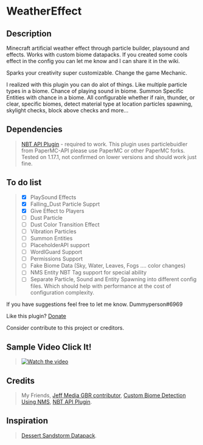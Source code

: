 # WeatherEffect

## Description

Minecraft artificial weather effect through particle builder, playsound and effects. Works with custom biome datapacks. If you created some cools effect in the config you can let me know and I can share it in the wiki.

Sparks your creativity super customizable. Change the game Mechanic.

I realized with this plugin you can do alot of things. Like multiple particle types in a biome. Chance of playing sound in biome. Summon Specific Entities with chance in a biome. All configurable whether if rain, thunder, or clear, specific biomes, detect material type at location particles spawning, skylight checks, block above checks and more...

## Dependencies

> [NBT API Plugin](https://www.spigotmc.org/resources/nbt-api.7939/) - required to work.
> This plugin uses particlebuidler from PaperMC-API please use PaperMC or other PaperMC forks.
> Tested on 1.17.1, not confirmed on lower versions and should work just fine.

## To do list

> * [x] PlaySound Effects
> * [x] Falling_Dust Particle Supprt
> * [x] Give Effect to Players
> * [ ] Dust Particle
> * [ ] Dust Color Transition Effect
> * [ ] Vibration Particles 
> * [ ] Summon Entities
> * [ ] PlaceholderAPI support
> * [ ] WordlGuard Support
> * [ ] Permissions Support
> * [ ] Fake Biome Data (Sky, Water, Leaves, Fogs .... color changes)
> * [ ] NMS Entity NBT Tag support for special ability
> * [ ] Separate Particle, Sound and Entity Spawning into different config files. Which should help with performance at the cost of configuration complexity.

If you have suggestions feel free to let me know. Dummyperson#6969

Like this plugin? [Donate](https://breadstick.info/support)

Consider contribute to this project or creditors.

## Sample Video Click It!
> [![Watch the video](https://img.youtube.com/vi/iyUgYhvz7Ys/maxresdefault.jpg)](https://youtu.be/iyUgYhvz7Ys)

## Credits

> My Friends, [Jeff Media GBR contributor](https://github.com/mfnalex), [Custom Biome Detection Using NMS](https://www.spigotmc.org/threads/1-17-getting-custom-biomes-and-dimensions-by-namespace.513957/), [NBT API Plugin](https://www.spigotmc.org/resources/nbt-api.7939/).

## Inspiration

> [Dessert Sandstorm Datapack](https://www.planetminecraft.com/data-pack/desert-sandstorms/).
